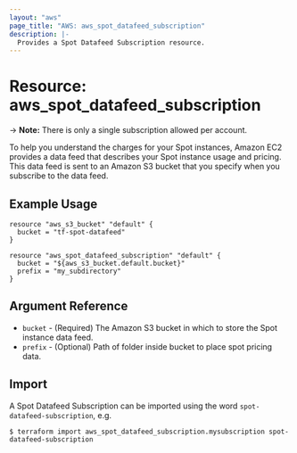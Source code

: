 ```yaml
---
layout: "aws"
page_title: "AWS: aws_spot_datafeed_subscription"
description: |-
  Provides a Spot Datafeed Subscription resource.
---
```


# Resource: aws_spot_datafeed_subscription

-> **Note:** There is only a single subscription allowed per account.

To help you understand the charges for your Spot instances, Amazon EC2 provides a data feed that describes your Spot instance usage and pricing.
This data feed is sent to an Amazon S3 bucket that you specify when you subscribe to the data feed.

## Example Usage

```hcl
resource "aws_s3_bucket" "default" {
  bucket = "tf-spot-datafeed"
}

resource "aws_spot_datafeed_subscription" "default" {
  bucket = "${aws_s3_bucket.default.bucket}"
  prefix = "my_subdirectory"
}
```

## Argument Reference
* `bucket` - (Required) The Amazon S3 bucket in which to store the Spot instance data feed.
* `prefix` - (Optional) Path of folder inside bucket to place spot pricing data.

## Import

A Spot Datafeed Subscription can be imported using the word `spot-datafeed-subscription`, e.g.

```
$ terraform import aws_spot_datafeed_subscription.mysubscription spot-datafeed-subscription
```
